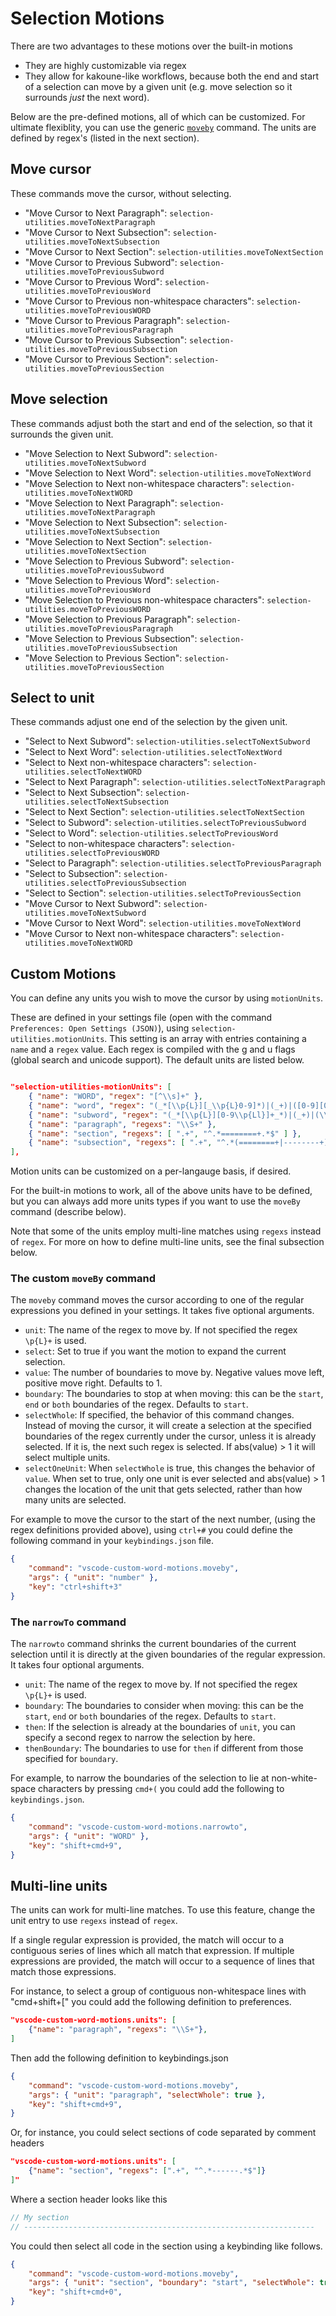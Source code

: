# Selection Motions

There are two advantages to these motions over the built-in motions

- They are highly customizable via regex
- They allow for kakoune-like workflows, because both the end and start of a selection
can move by a given unit (e.g. move selection so it surrounds *just* the next word).

Below are the pre-defined motions, all of which can be customized. For ultimate
flexiblity, you can use the generic [`moveby`](#the-custom-moveby-command)
command. The units are defined by regex's (listed in the next section).

## Move cursor

These commands move the cursor, without selecting.

- "Move Cursor to Next Paragraph": `selection-utilities.moveToNextParagraph`
- "Move Cursor to Next Subsection": `selection-utilities.moveToNextSubsection`
- "Move Cursor to Next Section": `selection-utilities.moveToNextSection`
- "Move Cursor to Previous Subword": `selection-utilities.moveToPreviousSubword`
- "Move Cursor to Previous Word": `selection-utilities.moveToPreviousWord`
- "Move Cursor to Previous non-whitespace characters": `selection-utilities.moveToPreviousWORD`
- "Move Cursor to Previous Paragraph": `selection-utilities.moveToPreviousParagraph`
- "Move Cursor to Previous Subsection": `selection-utilities.moveToPreviousSubsection`
- "Move Cursor to Previous Section": `selection-utilities.moveToPreviousSection`

## Move selection

These commands adjust both the start and end of the selection, so that it surrounds the given unit.

- "Move Selection to Next Subword": `selection-utilities.moveToNextSubword`
- "Move Selection to Next Word": `selection-utilities.moveToNextWord`
- "Move Selection to Next non-whitespace characters": `selection-utilities.moveToNextWORD`
- "Move Selection to Next Paragraph": `selection-utilities.moveToNextParagraph`
- "Move Selection to Next Subsection": `selection-utilities.moveToNextSubsection`
- "Move Selection to Next Section": `selection-utilities.moveToNextSection`
- "Move Selection to Previous Subword": `selection-utilities.moveToPreviousSubword`
- "Move Selection to Previous Word": `selection-utilities.moveToPreviousWord`
- "Move Selection to Previous non-whitespace characters": `selection-utilities.moveToPreviousWORD`
- "Move Selection to Previous Paragraph": `selection-utilities.moveToPreviousParagraph`
- "Move Selection to Previous Subsection": `selection-utilities.moveToPreviousSubsection`
- "Move Selection to Previous Section": `selection-utilities.moveToPreviousSection`

## Select to unit

These commands adjust one end of the selection by the given unit.

- "Select to Next Subword": `selection-utilities.selectToNextSubword`
- "Select to Next Word": `selection-utilities.selectToNextWord`
- "Select to Next non-whitespace characters": `selection-utilities.selectToNextWORD`
- "Select to Next Paragraph": `selection-utilities.selectToNextParagraph`
- "Select to Next Subsection": `selection-utilities.selectToNextSubsection`
- "Select to Next Section": `selection-utilities.selectToNextSection`
- "Select to Subword": `selection-utilities.selectToPreviousSubword`
- "Select to Word": `selection-utilities.selectToPreviousWord`
- "Select to non-whitespace characters": `selection-utilities.selectToPreviousWORD`
- "Select to Paragraph": `selection-utilities.selectToPreviousParagraph`
- "Select to Subsection": `selection-utilities.selectToPreviousSubsection`
- "Select to Section": `selection-utilities.selectToPreviousSection`
- "Move Cursor to Next Subword": `selection-utilities.moveToNextSubword`
- "Move Cursor to Next Word": `selection-utilities.moveToNextWord`
- "Move Cursor to Next non-whitespace characters": `selection-utilities.moveToNextWORD`

## Custom Motions

You can define any units you wish to move the cursor by using `motionUnits`.

These are defined in your settings file (open with the command `Preferences:
Open Settings (JSON)`), using `selection-utilities.motionUnits`. This setting is
an array with entries containing a `name` and a `regex` value. Each regex is
compiled with the g and u flags (global search and unicode support). The default
units are listed below.

```json

"selection-utilities-motionUnits": [
    { "name": "WORD", "regex": "[^\\s]+" },
    { "name": "word", "regex": "(_*[\\p{L}][_\\p{L}0-9]*)|(_+)|([0-9][0-9.]*)|((?<=[\\s\\r\\n])[^\\p{L}^\\s]+(?=[\\s\\r\\n]))" },
    { "name": "subword", "regex": "(_*[\\p{L}][0-9\\p{Ll}]+_*)|(_+)|(\\p{Lu}[\\p{Lu}0-9]+_*(?!\\p{Ll}))|(\\p{L})|([^\\p{L}^\\s^0-9])|([0-9][0-9.]*)" },
    { "name": "paragraph", "regexs": "\\S+" },
    { "name": "section", "regexs": [ ".+", "^.*========+.*$" ] },
    { "name": "subsection", "regexs": [ ".+", "^.*(========+|--------+).*$" ] }
],
```

Motion units can be customized on a per-langauge basis, if desired.

For the built-in motions to work, all of the above units have to be defined,
but you can always add more units types if you want to use the `moveBy` command (describe below).

Note that some of the units employ multi-line matches using `regexs` instead of
`regex`. For more on how to define multi-line units, see the final subsection
below.

### The custom `moveBy` command

The `moveby` command moves the cursor according to one of the regular expressions
you defined in your settings. It takes five optional arguments.

- `unit`: The name of the regex to move by. If not specified
the regex `\p{L}+` is used.
- `select`: Set to true if you want the motion to expand the current selection.
- `value`: The number of boundaries to move by. Negative values move left,
  positive move right. Defaults to 1.
- `boundary`: The boundaries to stop at when moving: this can be the `start`,
  `end` or `both` boundaries of the regex. Defaults to `start`.
- `selectWhole`: If specified, the behavior of this command changes. Instead of
  moving the cursor, it will create a selection at the specified
  boundaries of the regex currently under the cursor, unless it is already
  selected. If it is, the next such regex is selected. If abs(value) > 1
  it will select multiple units.
- `selectOneUnit`: When `selectWhole` is true, this changes the behavior of `value`. When set to true, only one unit is ever selected and abs(value) > 1 changes the location of the unit that gets selected, rather than how many units are selected.

For example to move the cursor to the start of the next number, (using the regex
definitions provided above), using `ctrl+#` you could define the following
command in your `keybindings.json` file.

```json
{
    "command": "vscode-custom-word-motions.moveby",
    "args": { "unit": "number" },
    "key": "ctrl+shift+3"
}
```

### The `narrowTo` command

The `narrowto` command shrinks the current boundaries of the current selection
until it is directly at the given boundaries of the regular expression. It
takes four optional arguments.

- `unit`: The name of the regex to move by. If not specified
  the regex `\p{L}+` is used.
- `boundary`: The boundaries to consider when moving: this can be the `start`,
  `end` or `both` boundaries of the regex. Defaults to `start`.
- `then`: If the selection is already at the boundaries of `unit`, you can
  specify a second regex to narrow the selection by here.
- `thenBoundary`: The boundaries to use for `then` if different
from those specified for `boundary`.

For example, to narrow the boundaries of the selection to lie at non-white-space characters by
pressing `cmd+(` you could add the following to `keybindings.json`.

```json
{
    "command": "vscode-custom-word-motions.narrowto",
    "args": { "unit": "WORD" },
    "key": "shift+cmd+9",
}
```

## Multi-line units

The units can work for multi-line matches. To use this feature, change the unit entry to use `regexs` instead of `regex`.

If a single regular expression is provided, the match will occur to a contiguous series of
lines which all match that expression. If multiple expressions are provided, the match will
occur to a sequence of lines that match those expressions.

For instance, to select a group of contiguous non-whitespace lines with "cmd+shift+[" you
could add the following definition to preferences.

```json
"vscode-custom-word-motions.units": [
    {"name": "paragraph", "regexs": "\\S+"},
]
```

Then add the following definition to keybindings.json

```json
{
    "command": "vscode-custom-word-motions.moveby",
    "args": { "unit": "paragraph", "selectWhole": true },
    "key": "shift+cmd+9",
}
```

Or, for instance, you could select sections of code separated by comment headers

```json
"vscode-custom-word-motions.units": [
    {"name": "section", "regexs": [".+", "^.*------.*$"]}
]"
```

Where a section header looks like this

```javascript
// My section
// -----------------------------------------------------------------
```

You could then select all code in the section using a keybinding like follows.

```json
{
    "command": "vscode-custom-word-motions.moveby",
    "args": { "unit": "section", "boundary": "start", "selectWhole": true },
    "key": "shift+cmd+0",
}
```

